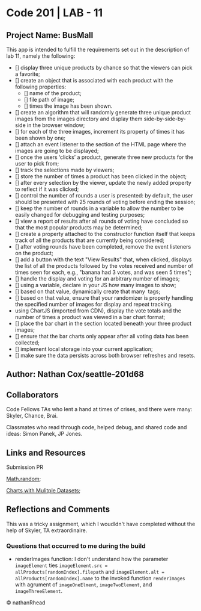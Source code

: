 # Code 201 | LAB - 11

## Project Name: BusMall

This app is intended to fulfill the requirements set out in the description of lab 11, namely the following:

- [] display three unique products by chance so that the viewers can pick a favorite;
- [] create an object that is associated with each product with the following properties:
  - [] name of the product;
  - [] file path of image;
  - [] times the image has been shown.
- [] create an algorithm that will randomly generate three unique product images from the images directory and display them side-by-side-by-side in the browser window;
- [] for each of the three images, increment its property of times it has been shown by one;
- [] attach an event listener to the section of the HTML page where the images are going to be displayed;
- [] once the users ‘clicks’ a product, generate three new products for the user to pick from;
- [] track the selections made by viewers;
- [] store the number of times a product has been clicked in the object;
- [] after every selection by the viewer, update the newly added property to reflect if it was clicked;
- [] control the number of rounds a user is presented: by default, the user should be presented with 25 rounds of voting before ending the session;
- [] keep the number of rounds in a variable to allow the number to be easily changed for debugging and testing purposes;
- [] view a report of results after all rounds of voting have concluded so that the most popular products may be determined;
- [] create a property attached to the constructor function itself that keeps track of all the products that are currently being considered;
- [] after voting rounds have been completed, remove the event listeners on the product;
- [] add a button with the text "View Results" that, when clicked, displays the list of all the products followed by the votes received and number of times seen for each, e.g., "banana had 3 votes, and was seen 5 times";
- [] handle the display and voting for an arbitrary number of images;
- [] using a variable, declare in your JS how many images to show;
- [] based on that value, dynamically create that many <img> tags;
- [] based on that value, ensure that your randomizer is properly handling the specified number of images for display and repeat tracking.
- using ChartJS (imported from CDN), display the vote totals and the number of times a product was viewed in a bar chart format;
- [] place the bar chart in the section located beneath your three product images;
- [] ensure that the bar charts only appear after all voting data has been collected;
- [] implement local storage into your current application;
- [] make sure the data persists across both browser refreshes and resets.

## Author: Nathan Cox/seattle-201d68

## Collaborators

Code Fellows TAs who lent a hand at times of crises, and there were many: Skyler, Chance, Brai.

Classmates who read through code, helped debug, and shared code and ideas: Simon Panek, JP Jones.

## Links and Resources

Submission PR

[Math.random](https://developer.mozilla.org/en-US/docs/Web/JavaScript/Reference/Global_Objects/Math/random);

[Charts with Mulitple Datasets](https://codepen.io/Shokeen/pen/NpgbKg);

## Reflections and Comments

This was a tricky assignment, which I woudldn't have completed without the help of Skyler, TA extraordinaire.

### Questions that occurred to me during the build

* renderImages function: I don't understand how the parameter `imageElement` ties `imageElement.src = allProducts[randomIndex].filepath` and `imageElement.alt = allProducts[randomIndex].name` to the invoked function `renderImages` with agrument of `imageOneElment`, `imageTwoElement`, and `imageThreeElement`.

© nathanRhead
